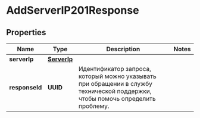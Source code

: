 

# AddServerIP201Response


## Properties

| Name | Type | Description | Notes |
|------------ | ------------- | ------------- | -------------|
|**serverIp** | [**ServerIp**](ServerIp.md) |  |  |
|**responseId** | **UUID** | Идентификатор запроса, который можно указывать при обращении в службу технической поддержки, чтобы помочь определить проблему. |  |



